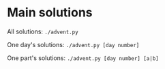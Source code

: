 # Main solutions

All solutions:
    `./advent.py`

One day's solutions:
    `./advent.py [day number]`

One part's solutions:
    `./advent.py [day number] [a|b]`

